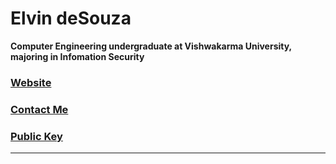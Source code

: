 # Elvin deSouza

**Computer Engineering undergraduate at Vishwakarma University, majoring in Infomation Security**

### [Website](https://elvindsouza.github.io)

### [Contact Me](https://elvindsouza.github.io/about/contact)

### [Public Key](./public-key.gpg)

---
